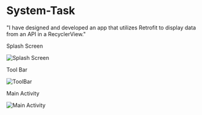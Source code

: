 # System-Task
"I have designed and developed an app that utilizes Retrofit to display data from an API in a RecyclerView."


Splash Screen

![Splash Screen](https://github.com/Gowtham4801/System-Task/assets/130385346/417cec3a-42a3-49ed-ae76-858bca623c52)

Tool Bar

![ToolBar](https://github.com/Gowtham4801/System-Task/assets/130385346/d0cf8a6c-544f-4757-8d20-cba626eb7664)

Main Activity 

![Main Activity](https://github.com/Gowtham4801/System-Task/assets/130385346/0d9a8287-ef99-4692-8fdd-c9ace4f40d58)

